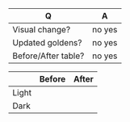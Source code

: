 | Q | A
| --- | ---
| Visual change? | no yes <!-- If yes run `flutter test --update-goldens` -->
| Updated goldens? | no yes <!-- If any golden images from upper command are commited -->
| Before/After table? | no yes <!-- If changes are not covered by golden tests, fill table below -->

<!-- Can be removed if no visual change or if covered by golden tests -->
| |Before|After
|-|-|-|
|Light| | 
|Dark| | 
